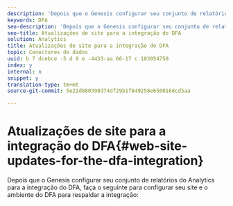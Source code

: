 ```yaml
---
description: 'Depois que o Genesis configurar seu conjunto de relatórios do Analytics para a integração do DFA, faça o seguinte para configurar seu site e o ambiente do DFA para respaldar a integração '
keywords: DFA
seo-description: 'Depois que o Genesis configurar seu conjunto de relatórios do Analytics para a integração do DFA, faça o seguinte para configurar seu site e o ambiente do DFA para respaldar a integração '
seo-title: Atualizações de site para a integração do DFA
solution: Analytics
title: Atualizações de site para a integração do DFA
topic: Conectores de dados
uuid: b 7 dcebce -5 d 9 e -4433-aa 66-17 c 103054750
index: y
internal: n
snippet: y
translation-type: tm+mt
source-git-commit: 5e22d080398d74df29b1f849258e6500168cd5aa

---
```



# Atualizações de site para a integração do DFA{#web-site-updates-for-the-dfa-integration}

Depois que o Genesis configurar seu conjunto de relatórios do Analytics para a integração do DFA, faça o seguinte para configurar seu site e o ambiente do DFA para respaldar a integração:

